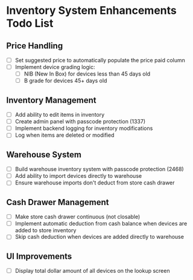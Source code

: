 # Inventory System Enhancements Todo List

## Price Handling
- [ ] Set suggested price to automatically populate the price paid column
- [ ] Implement device grading logic:
  - [ ] NIB (New In Box) for devices less than 45 days old
  - [ ] B grade for devices 45+ days old

## Inventory Management
- [ ] Add ability to edit items in inventory
- [ ] Create admin panel with passcode protection (1337)
- [ ] Implement backend logging for inventory modifications
- [ ] Log when items are deleted or modified

## Warehouse System
- [ ] Build warehouse inventory system with passcode protection (2468)
- [ ] Add ability to import devices directly to warehouse
- [ ] Ensure warehouse imports don't deduct from store cash drawer

## Cash Drawer Management
- [ ] Make store cash drawer continuous (not closable)
- [ ] Implement automatic deduction from cash balance when devices are added to store inventory
- [ ] Skip cash deduction when devices are added directly to warehouse

## UI Improvements
- [ ] Display total dollar amount of all devices on the lookup screen